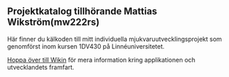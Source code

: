 ## Projektkatalog tillhörande Mattias Wikström(mw222rs)

Här finner du kälkoden till mitt individuella mjukvaruutvecklingsprojekt som genomförst inom kursen 1DV430 på Linnéuniversitetet. 

[Hoppa över till Wikin](../../wiki) för mera information kring applikationen och utvecklandets framfart. 
